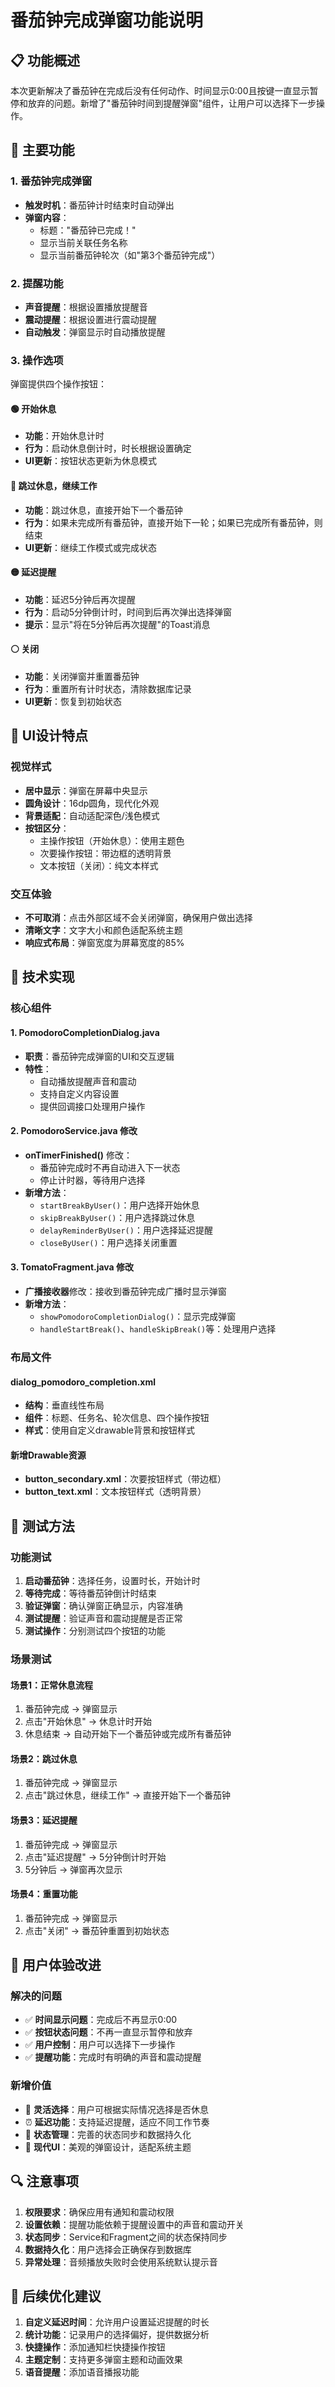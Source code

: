 # 番茄钟完成弹窗功能说明

## 📋 功能概述

本次更新解决了番茄钟在完成后没有任何动作、时间显示0:00且按键一直显示暂停和放弃的问题。新增了"番茄钟时间到提醒弹窗"组件，让用户可以选择下一步操作。

## 🎯 主要功能

### 1. 番茄钟完成弹窗
- **触发时机**：番茄钟计时结束时自动弹出
- **弹窗内容**：
  - 标题："番茄钟已完成！"
  - 显示当前关联任务名称
  - 显示当前番茄钟轮次（如"第3个番茄钟完成"）

### 2. 提醒功能
- **声音提醒**：根据设置播放提醒音
- **震动提醒**：根据设置进行震动提醒
- **自动触发**：弹窗显示时自动播放提醒

### 3. 操作选项
弹窗提供四个操作按钮：

#### 🟢 开始休息
- **功能**：开始休息计时
- **行为**：启动休息倒计时，时长根据设置确定
- **UI更新**：按钮状态更新为休息模式

#### 🔵 跳过休息，继续工作
- **功能**：跳过休息，直接开始下一个番茄钟
- **行为**：如果未完成所有番茄钟，直接开始下一轮；如果已完成所有番茄钟，则结束
- **UI更新**：继续工作模式或完成状态

#### 🟡 延迟提醒
- **功能**：延迟5分钟后再次提醒
- **行为**：启动5分钟倒计时，时间到后再次弹出选择弹窗
- **提示**：显示"将在5分钟后再次提醒"的Toast消息

#### ⚪ 关闭
- **功能**：关闭弹窗并重置番茄钟
- **行为**：重置所有计时状态，清除数据库记录
- **UI更新**：恢复到初始状态

## 🎨 UI设计特点

### 视觉样式
- **居中显示**：弹窗在屏幕中央显示
- **圆角设计**：16dp圆角，现代化外观
- **背景适配**：自动适配深色/浅色模式
- **按钮区分**：
  - 主操作按钮（开始休息）：使用主题色
  - 次要操作按钮：带边框的透明背景
  - 文本按钮（关闭）：纯文本样式

### 交互体验
- **不可取消**：点击外部区域不会关闭弹窗，确保用户做出选择
- **清晰文字**：文字大小和颜色适配系统主题
- **响应式布局**：弹窗宽度为屏幕宽度的85%

## 🔧 技术实现

### 核心组件

#### 1. PomodoroCompletionDialog.java
- **职责**：番茄钟完成弹窗的UI和交互逻辑
- **特性**：
  - 自动播放提醒声音和震动
  - 支持自定义内容设置
  - 提供回调接口处理用户操作

#### 2. PomodoroService.java 修改
- **onTimerFinished()** 修改：
  - 番茄钟完成时不再自动进入下一状态
  - 停止计时器，等待用户选择
- **新增方法**：
  - `startBreakByUser()`：用户选择开始休息
  - `skipBreakByUser()`：用户选择跳过休息
  - `delayReminderByUser()`：用户选择延迟提醒
  - `closeByUser()`：用户选择关闭重置

#### 3. TomatoFragment.java 修改
- **广播接收器**修改：接收到番茄钟完成广播时显示弹窗
- **新增方法**：
  - `showPomodoroCompletionDialog()`：显示完成弹窗
  - `handleStartBreak()`、`handleSkipBreak()`等：处理用户选择

### 布局文件

#### dialog_pomodoro_completion.xml
- **结构**：垂直线性布局
- **组件**：标题、任务名、轮次信息、四个操作按钮
- **样式**：使用自定义drawable背景和按钮样式

#### 新增Drawable资源
- **button_secondary.xml**：次要按钮样式（带边框）
- **button_text.xml**：文本按钮样式（透明背景）

## 🧪 测试方法

### 功能测试
1. **启动番茄钟**：选择任务，设置时长，开始计时
2. **等待完成**：等待番茄钟倒计时结束
3. **验证弹窗**：确认弹窗正确显示，内容准确
4. **测试提醒**：验证声音和震动提醒是否正常
5. **测试操作**：分别测试四个按钮的功能

### 场景测试

#### 场景1：正常休息流程
1. 番茄钟完成 → 弹窗显示
2. 点击"开始休息" → 休息计时开始
3. 休息结束 → 自动开始下一个番茄钟或完成所有番茄钟

#### 场景2：跳过休息
1. 番茄钟完成 → 弹窗显示
2. 点击"跳过休息，继续工作" → 直接开始下一个番茄钟

#### 场景3：延迟提醒
1. 番茄钟完成 → 弹窗显示
2. 点击"延迟提醒" → 5分钟倒计时开始
3. 5分钟后 → 弹窗再次显示

#### 场景4：重置功能
1. 番茄钟完成 → 弹窗显示
2. 点击"关闭" → 番茄钟重置到初始状态

## 📱 用户体验改进

### 解决的问题
- ✅ **时间显示问题**：完成后不再显示0:00
- ✅ **按钮状态问题**：不再一直显示暂停和放弃
- ✅ **用户控制**：用户可以选择下一步操作
- ✅ **提醒功能**：完成时有明确的声音和震动提醒

### 新增价值
- 🎯 **灵活选择**：用户可根据实际情况选择是否休息
- ⏰ **延迟功能**：支持延迟提醒，适应不同工作节奏
- 🔄 **状态管理**：完善的状态同步和数据持久化
- 🎨 **现代UI**：美观的弹窗设计，适配系统主题

## 🔍 注意事项

1. **权限要求**：确保应用有通知和震动权限
2. **设置依赖**：提醒功能依赖于提醒设置中的声音和震动开关
3. **状态同步**：Service和Fragment之间的状态保持同步
4. **数据持久化**：用户选择会正确保存到数据库
5. **异常处理**：音频播放失败时会使用系统默认提示音

## 🚀 后续优化建议

1. **自定义延迟时间**：允许用户设置延迟提醒的时长
2. **统计功能**：记录用户的选择偏好，提供数据分析
3. **快捷操作**：添加通知栏快捷操作按钮
4. **主题定制**：支持更多弹窗主题和动画效果
5. **语音提醒**：添加语音播报功能